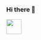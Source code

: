### Hi there 👋

<!--
**leonardotorresgs/leonardotorresgs** is a ✨ _special_ ✨ repository because its `README.md` (this file) appears on your GitHub profile.

Here are some ideas to get you started:

- 🔭 I’m currently working on ...
- 🌱 I’m currently learning ...
- 👯 I’m looking to collaborate on ...
- 🤔 I’m looking for help with ...
- 💬 Ask me about ...
- 📫 How to reach me: ...
- 😄 Pronouns: ...
- ⚡ Fun fact: ...
-->
<img loading="lazy" src="https://cdn.jsdelivr.net/gh/devicons/devicon/icons/git/git-original.svg" width="40" height="40"/>
